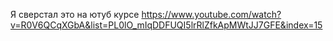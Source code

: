 Я сверстал это на ютуб курсе https://www.youtube.com/watch?v=R0V6QCqXGbA&list=PL0lO_mIqDDFUQI5lrRlZfkApMWtJJ7GFE&index=15

